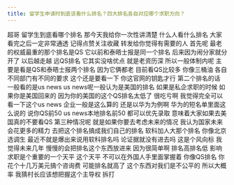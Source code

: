 ```yaml
---
title: 留学生申请时到底该看什么排名？四大排名各自对应哪个求职方向？
---
```

超哥
留学生到底看哪个排名
那今天我给你一次性讲清楚
什么人看什么排名
大家看完之后一定非常通透
记得点赞关注收藏
转发给你觉得有需要的人
首先呢
最老的权威最重的那个排名是QS
它以前和泰晤士报是同一个排名
后来因为闹分家就分开了
以后越走越
远QS排名
它其实没啥优点
就是老资历深
所以一般体制内呢
主要是看是QS和泰晤士报两个排名
因为它俩都老
目前看QS比较多
你像三桶油
各自不同部门有不同的要求
这个还是要看一下
你这官网的钥匙才行
第二个排名的话
一般看的是us news
us news呢一般认为是美国的排名
如果是私企求职的时候
如果你是美国回来的
因为你的美国的这个QS排名太低了
很吃亏啊
我觉得完全可以看一下这个us news
企业一般是这么算的
还是以华为为例啊
华为的短名单里面这么说的
说你QS前50
us news本地排名前50
都可以优先录取
意味着大家如果去美国真的不要看QS
第三种情况呢
就是如果你要去考虑未来的情况
我认为国家未来会花更多的精力
去把这个排名搞成我们自己的排名
软科加人大那个排名
你像北京选调生
最近不就是爆出来说用软科排名吗
论证据就没有进去吗
这是个风向标
我觉得未来几年
慢慢的会把排名这个东西放进来
因为很简单啊
排名高排名低
影响求职是个重要的一个天平
这个天平
不可以在外国人手里面掌握着
你像QS排名
你花个十几万美元搞个咨询费
可能排名就高了
这个东西对我们是不公平的
所以大概率
我猜村长应该想把握这个主导权
拆打
